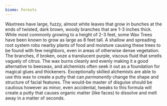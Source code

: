 ```yaml
---
biome: Forests
---
```

Waxtrees have large, fuzzy, almost white leaves that grow in bunches at the ends of twisted, dark brown, woody branches that are 1-3 inches thick. While most commonly growing to a height of 2-3 feet, some Wax Trees have been known to grow as large as 8 feet tall. A shallow and spreading root system robs nearby plants of food and moisture causing these trees to be found with few neighbors, even in areas of otherwise dense vegetation. The branches, if broken, ooze a translucent purple, viscous fluid that smells vaguely of citrus. The wax burns cleanly and evenly making it a good alternative to beeswax, and alchemists often seek it out as a foundation for magical glues and thickeners. Exceptionally skilled alchemists are able to use this wax to create a putty that can *permanently* change the shape and structure of facial features. The would-be master of disguise should be cautious however as minor, even accidental, tweaks to this formula will create a putty that causes organic matter (like faces) to dissolve and melt away in a matter of seconds. 

